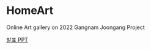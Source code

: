 # HomeArt
Online Art gallery on 2022 Gangnam Joongang Project

[발표 PPT](https://docs.google.com/presentation/d/1B5G1DPZltQNiwW3KssogCRLXbqIGB5ts/edit?usp=sharing&ouid=110370762892099363325&rtpof=true&sd=true)
